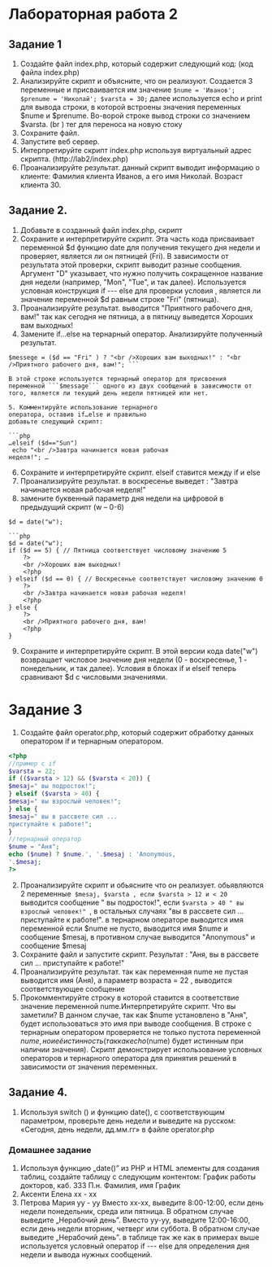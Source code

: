 # Лабораторная работа 2
## Задание 1
1. Создайте файл index.php, который содержит
следующий код: (код файла index.php)
2. Анализируйте скрипт и объясните, что он
реализуют.
Создается 3 переменные и присваивается им значение ```$nume = 'Иванов'; $prenume = 'Николай'; $varsta = 30;``` далее используется echo и print для вывода строки, в которой встроены значения переменных $nume и $prenume. Во-ворой строке вывод строки со значением $varsta. (br ) тег для переноса на новую стоку 
3. Сохраните файл.
4. Запустите веб сервер.
5. Интерпретируйте скрипт index.php используя виртуальный адрес скрипта. (http://lab2/index.php)
6. Проанализируйте результат.
данный скрипт выводит информацию о клиенте:
Фамилия клиента Иванов, а его имя Николай.
Возраст клиента 30.


## Задание 2.
1. Добавьте в созданный файл index.php, скрипт
2. Сохраните и интерпретируйте скрипт.
Эта часть кода присваивает переменной $d функцию date для получения текущего дня недели и проверяет, является ли он пятницей (Fri). В зависимости от результата этой проверки, скрипт выводит разные сообщения. Аргумент "D" указывает, что нужно получить сокращенное название дня недели (например, "Mon", "Tue", и так далее). Используется условная конструкция if --- else  для проверки условия , является ли значение переменной $d равным строке "Fri" (пятница).
3. Проанализируйте результат.
выводится "Приятного рабочего дня, вам!" так как сегодня не пятница, а в пятницу выведется Хороших вам выходных!
4. Замените if…else на тернарный оператор. Анализируйте полученный результат.
```$d = date("D");
$messege = ($d == "Fri" ) ? "<br />Хороших вам выходных!" : "<br />Приятного рабочего дня, вам!"; ```

В этой строке используется тернарный оператор для присвоения переменной ```$message``` одного из двух сообщений в зависимости от того, является ли текущий день недели пятницей или нет.

5. Комментируйте использование тернарного
оператора, оставив if…else и правильно
добавьте следующий скрипт:

```php
…elseif ($d=="Sun")
 echo "<br />Завтра начинается новая рабочая
неделя!"; …
```

6. Сохраните и интерпретируйте скрипт.
elseif ставится между if и else 
7. Проанализируйте результат.
в воскресенье выведет : "Завтра начинается новая рабочая неделя!"
8. замените буквенный параметр дня недели на цифровой в предыдущий скрипт (w – 0-6)
```
$d = date("w");

```php
$d = date("w");
if ($d == 5) { // Пятница соответствует числовому значению 5
    ?>
    <br />Хороших вам выходных!
    <?php
} elseif ($d == 0) { // Воскресенье соответствует числовому значению 0
    ?>
    <br />Завтра начинается новая рабочая неделя!
    <?php
} else {
    ?>
    <br />Приятного рабочего дня, вам!
    <?php
}
```
9. Сохраните и интерпретируйте скрипт.
В этой версии кода date("w") возвращает числовое значение дня недели (0 - воскресенье, 1 - понедельник, и так далее). Условия в блоках if и elseif теперь сравнивают $d с числовыми значениями.

# Задание 3
1. Создайте файл operator.php, который
содержит обработку данных оператором if и
тернарным оператором.
```php
<?php
//пример с if
$varsta = 22;
if (($varsta > 12) && ($varsta < 20)) {
$mesaj=" вы подросток!";
} elseif ($varsta > 40) {
$mesaj=" вы взрослый человек!";
} else {
$mesaj=" вы в рассвете сил ...
приступайте к работе!";
}
//тернарный оператор
$nume = "Аня";
echo ($nume) ? $nume.', '.$mesaj : 'Anonymous,
'.$mesaj;
?>
```
2. Проанализируйте скрипт и обьясните что он реализует.
обьявляются 2 переменные``` $mesaj, $varsta , если $varsta > 12 и < 20``` выводится сообщение " вы подросток!", если ```$varsta > 40 " вы взрослый человек!" ```, в остальных случаях "вы в рассвете сил ... приступайте к работе!". в тернарном операторе выводится имя переменной если $nume не пусто, выводится имя $nume и сообщение $mesaj, в противном случае выводится "Anonymous" и сообщение $mesaj
3. Сохраните файл и запустите скрипт.
Результат : "Аня, вы в рассвете сил ... приступайте к работе!"
4. Проанализируйте результат.
так как переменная nume не пустая выводится имя (Аня), а параметр возраста = 22 , выводится соответствующее сообщение 
5. Прокомментируйте строку в которой ставится в соответствие значение переменной nume.Интерпретируйте скрипт. Что вы заметили?
В данном случае, так как $nume установлено в "Аня", будет использоваться это имя при выводе сообщения.
В строке с тернарным оператором проверяется не только пустота переменной $nume, но и её истинность (так как echo ($nume) будет истинным при наличии значения).
Скрипт демонстрирует использование условных операторов и тернарного оператора для принятия решений в зависимости от значения переменных.


## Задание 4.
1. Используя switch () и функцию date(), с соответствующим параметром, проверьте день недели и выведите на русском: «Сегодня, день недели, дд.мм.гг» 
в файле operator.php

### Домашнее задание
1. Используя функцию „date()” из PHP и HTML
элементы для создания таблиц, создайте
таблицу с следующим контентом:
График работы докторов, каб. 333
П.н. Фамилия, имя График
1. Аксенти Елена xx - xx
2. Петрова Мария yy - yy
Вместо xx-xx, выведите 8:00-12:00, если день
недели понедельник, среда или пятница. В
обратном случае выведите „Нерабочий день”.
Вместо yy-yy, выведите 12:00-16:00, если день
недели вторник, четверг или суббота. В
обратном случае выведите „Нерабочий день”.
в таблице так же как в примерах выше используется условный оператор if --- else для определения дня недели и вывода нужных сообщений.
